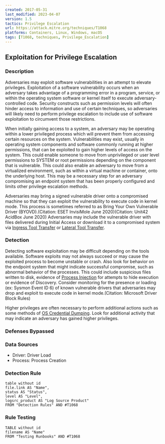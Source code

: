 ```yaml
---
created: 2017-05-31
last_modified: 2023-04-07
version: 1.5
tactics: Privilege Escalation
url: https://attack.mitre.org/techniques/T1068
platforms: Containers, Linux, Windows, macOS
tags: [T1068, techniques, Privilege_Escalation]
---
```


## Exploitation for Privilege Escalation

### Description

Adversaries may exploit software vulnerabilities in an attempt to elevate privileges. Exploitation of a software vulnerability occurs when an adversary takes advantage of a programming error in a program, service, or within the operating system software or kernel itself to execute adversary-controlled code. Security constructs such as permission levels will often hinder access to information and use of certain techniques, so adversaries will likely need to perform privilege escalation to include use of software exploitation to circumvent those restrictions.

When initially gaining access to a system, an adversary may be operating within a lower privileged process which will prevent them from accessing certain resources on the system. Vulnerabilities may exist, usually in operating system components and software commonly running at higher permissions, that can be exploited to gain higher levels of access on the system. This could enable someone to move from unprivileged or user level permissions to SYSTEM or root permissions depending on the component that is vulnerable. This could also enable an adversary to move from a virtualized environment, such as within a virtual machine or container, onto the underlying host. This may be a necessary step for an adversary compromising an endpoint system that has been properly configured and limits other privilege escalation methods.

Adversaries may bring a signed vulnerable driver onto a compromised machine so that they can exploit the vulnerability to execute code in kernel mode. This process is sometimes referred to as Bring Your Own Vulnerable Driver (BYOVD).(Citation: ESET InvisiMole June 2020)(Citation: Unit42 AcidBox June 2020) Adversaries may include the vulnerable driver with files delivered during Initial Access or download it to a compromised system via [Ingress Tool Transfer](https://attack.mitre.org/techniques/T1105) or [Lateral Tool Transfer](https://attack.mitre.org/techniques/T1570).

### Detection

Detecting software exploitation may be difficult depending on the tools available. Software exploits may not always succeed or may cause the exploited process to become unstable or crash. Also look for behavior on the endpoint system that might indicate successful compromise, such as abnormal behavior of the processes. This could include suspicious files written to disk, evidence of [Process Injection](https://attack.mitre.org/techniques/T1055) for attempts to hide execution or evidence of Discovery. Consider monitoring for the presence or loading (ex: Sysmon Event ID 6) of known vulnerable drivers that adversaries may drop and exploit to execute code in kernel mode.(Citation: Microsoft Driver Block Rules)

Higher privileges are often necessary to perform additional actions such as some methods of [OS Credential Dumping](https://attack.mitre.org/techniques/T1003). Look for additional activity that may indicate an adversary has gained higher privileges.

### Defenses Bypassed



### Data Sources

  - Driver: Driver Load
  -  Process: Process Creation
### Detection Rule

```dataview
table without id
file.link AS "Name",
status AS "Status",
level AS "Level",
logsrc_product AS "Log Source Product"
FROM "Detection Rules" AND #T1068
```

### Rule Testing

```dataview
TABLE without id
filename AS "Name"
FROM "Testing Runbooks" AND #T1068
```
